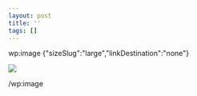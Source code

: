 ```yaml
---
layout: post
title: ''
tags: []
---
```


wp:image {"sizeSlug":"large","linkDestination":"none"}

![](https://spammor.wordpress.com/4c2013f3-cad6-4be9-a208-fb876d0fb2ca)

/wp:image

